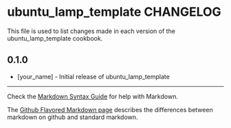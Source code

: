 ubuntu_lamp_template CHANGELOG
==============================

This file is used to list changes made in each version of the ubuntu_lamp_template cookbook.

0.1.0
-----
- [your_name] - Initial release of ubuntu_lamp_template

- - -
Check the [Markdown Syntax Guide](http://daringfireball.net/projects/markdown/syntax) for help with Markdown.

The [Github Flavored Markdown page](http://github.github.com/github-flavored-markdown/) describes the differences between markdown on github and standard markdown.
